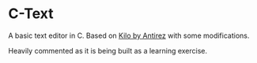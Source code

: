 # C-Text 

A basic text editor in C. Based on [Kilo by Antirez](https://github.com/antirez/kilo) with some modifications.

Heavily commented as it is being built as a learning exercise.